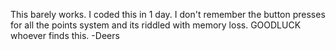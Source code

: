 This barely works. I coded this in 1 day. 
I don't remember the button presses for all the points system and its riddled with memory loss. GOODLUCK whoever finds this.
-Deers
